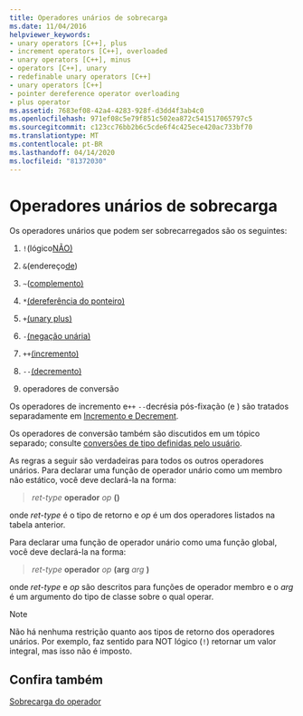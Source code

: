 ```yaml
---
title: Operadores unários de sobrecarga
ms.date: 11/04/2016
helpviewer_keywords:
- unary operators [C++], plus
- increment operators [C++], overloaded
- unary operators [C++], minus
- operators [C++], unary
- redefinable unary operators [C++]
- unary operators [C++]
- pointer dereference operator overloading
- plus operator
ms.assetid: 7683ef08-42a4-4283-928f-d3dd4f3ab4c0
ms.openlocfilehash: 971ef08c5e79f851c502ea872c541517065797c5
ms.sourcegitcommit: c123cc76bb2b6c5cde6f4c425ece420ac733bf70
ms.translationtype: MT
ms.contentlocale: pt-BR
ms.lasthandoff: 04/14/2020
ms.locfileid: "81372030"
---
```

# <a name="overloading-unary-operators"></a>Operadores unários de sobrecarga

Os operadores unários que podem ser sobrecarregados são os seguintes:

1. `!`(lógico[NÃO)](../cpp/logical-negation-operator-exclpt.md)

1. `&`(endereço[de](../cpp/address-of-operator-amp.md))

1. `~`([complemento)](../cpp/one-s-complement-operator-tilde.md)

1. `*`[(dereferência do ponteiro)](../cpp/indirection-operator-star.md)

1. `+`[(unary plus)](../cpp/additive-operators-plus-and.md)

1. `-`[(negação unária)](../cpp/additive-operators-plus-and.md)

1. `++`[(incremento)](../cpp/prefix-increment-and-decrement-operators-increment-and-decrement.md)

1. `--`[(decremento)](../cpp/prefix-increment-and-decrement-operators-increment-and-decrement.md)

1. operadores de conversão

Os operadores de incremento e`++` `--`decrésia pós-fixação (e ) são tratados separadamente em [Incremento e Decrement](../cpp/increment-and-decrement-operator-overloading-cpp.md).

Os operadores de conversão também são discutidos em um tópico separado; consulte [conversões de tipo definidas pelo usuário](../cpp/user-defined-type-conversions-cpp.md).

As regras a seguir são verdadeiras para todos os outros operadores unários. Para declarar uma função de operador unário como um membro não estático, você deve declará-la na forma:

> *ret-type* **operador** *op* **()**

onde *ret-type* é o tipo de retorno e *op* é um dos operadores listados na tabela anterior.

Para declarar uma função de operador unário como uma função global, você deve declará-la na forma:

> *ret-type* **operador** *op* **(arg** *arg* **)**

onde *ret-type* e *op* são descritos para funções de operador membro e o *arg* é um argumento do tipo de classe sobre o qual operar.

> [!NOTE]
> Não há nenhuma restrição quanto aos tipos de retorno dos operadores unários. Por exemplo, faz sentido para NOT lógico (`!`) retornar um valor integral, mas isso não é imposto.

## <a name="see-also"></a>Confira também

[Sobrecarga do operador](../cpp/operator-overloading.md)
